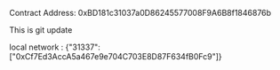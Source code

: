 Contract Address: 0xBD181c31037a0D86245577008F9A6B8f1846876b

This is git update

local network : {"31337":["0xCf7Ed3AccA5a467e9e704C703E8D87F634fB0Fc9"]}
